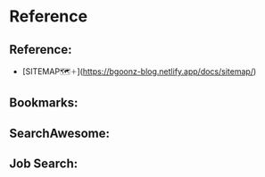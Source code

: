# Reference

## Reference:

- \[SITEMAP🗺🟈]\(https://bgoonz-blog.netlify.app/docs/sitemap/)

## Bookmarks:

## SearchAwesome:

## Job Search:
